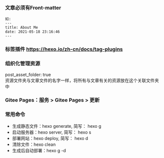 ### 文章必须有Front-matter
```
如:
---
title: About Me
date: 2021-05-18 23:16:46
---
```

### 标签插件 https://hexo.io/zh-cn/docs/tag-plugins

### 组织化管理资源
post_asset_folder: true  
资源文件夹与文章文件的名字一样，将所有与文章有关的资源放在这个关联文件夹中  

### Gitee Pages：服务 > Gitee Pages > 更新

### 常用命令
- 生成静态文件：hexo generate, 简写： hexo g
- 启动服务器：hexo server, 简写： hexo s
- 部署网站：hexo deploy, 简写： hexo d
- 清除文件：hexo clean
- 生成后自动部署：hexo g -d